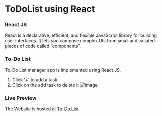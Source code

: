 # ToDoList using React

### React JS
React is a declarative, efficient, and flexible JavaScript library for building user interfaces. It lets you compose complex UIs from small and isolated pieces of code called “components”.

### To-Do List
To_Do List manager app is implemented using React JS.
1. Click '+' to add a task.
2. Click on the add task to delete it
![image](https://user-images.githubusercontent.com/72697074/120885523-88a5df80-c5fa-11eb-9f6d-5a4f0f725b8b.png)


### Live Preview
The Website is hosted at [To-Do List](https://tess-vanta.github.io/ToDoList_React/).

